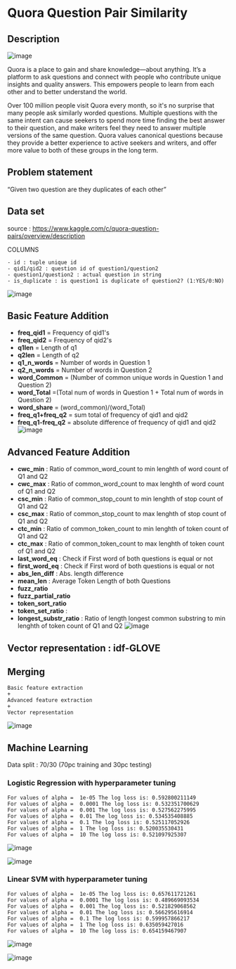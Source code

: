 # Quora Question Pair Similarity

## Description 

![image](https://user-images.githubusercontent.com/20265851/132982880-34ee5dc5-c358-4105-ae02-2eca800acb47.png)

Quora is a place to gain and share knowledge—about anything. It’s a platform to ask questions and connect with people who contribute unique insights and quality answers. This empowers people to learn from each other and to better understand the world.

Over 100 million people visit Quora every month, so it's no surprise that many people ask similarly worded questions. Multiple questions with the same intent can cause seekers to spend more time finding the best answer to their question, and make writers feel they need to answer multiple versions of the same question. Quora values canonical questions because they provide a better experience to active seekers and writers, and offer more value to both of these groups in the long term.

## Problem statement 

“Given two question are they duplicates of each other”

## Data set 

source : https://www.kaggle.com/c/quora-question-pairs/overview/description

COLUMNS 

    - id : tuple unique id
    - qid1/qid2 : question id of question1/question2 
    - question1/question2 : actual question in string 
    - is_duplicate : is question1 is duplicate of question2? (1:YES/0:NO) 
![image](https://user-images.githubusercontent.com/20265851/132982876-67501c08-bd1f-45fe-9fd0-dcd22daf8d1a.png)

## Basic Feature Addition 
 - ____freq_qid1____ = Frequency of qid1's
 - ____freq_qid2____ = Frequency of qid2's 
 - ____q1len____ = Length of q1
 - ____q2len____ = Length of q2
 - ____q1_n_words____ = Number of words in Question 1
 - ____q2_n_words____ = Number of words in Question 2
 - ____word_Common____ = (Number of common unique words in Question 1 and Question 2)
 - ____word_Total____ =(Total num of words in Question 1 + Total num of words in Question 2)
 - ____word_share____ = (word_common)/(word_Total)
 - ____freq_q1+freq_q2____ = sum total of frequency of qid1 and qid2 
 - ____freq_q1-freq_q2____ = absolute difference of frequency of qid1 and qid2 
![image](https://user-images.githubusercontent.com/20265851/132982873-4d122ae6-1bfc-4743-b725-7c8a7cf87a40.png)

## Advanced Feature Addition 
- __cwc_min__ :  Ratio of common_word_count to min lenghth of word count of Q1 and Q2 
- __cwc_max__ :  Ratio of common_word_count to max lenghth of word count of Q1 and Q2 
- __csc_min__ :  Ratio of common_stop_count to min lenghth of stop count of Q1 and Q2 
- __csc_max__ :  Ratio of common_stop_count to max lenghth of stop count of Q1 and Q2
- __ctc_min__ :  Ratio of common_token_count to min lenghth of token count of Q1 and Q2
- __ctc_max__ :  Ratio of common_token_count to max lenghth of token count of Q1 and Q2
- __last_word_eq__ :  Check if First word of both questions is equal or not
- __first_word_eq__ :  Check if First word of both questions is equal or not
- __abs_len_diff__ :  Abs. length difference
- __mean_len__ :  Average Token Length of both Questions
- __fuzz_ratio__
- __fuzz_partial_ratio__ 
- __token_sort_ratio__ 
- __token_set_ratio__ : 
- __longest_substr_ratio__ :  Ratio of length longest common substring to min lenghth of token count of Q1 and Q2
![image](https://user-images.githubusercontent.com/20265851/132982867-37ab81c6-6532-47fb-9bed-3369df85935c.png)

## Vector representation : idf-GLOVE

## Merging 

    Basic feature extraction 
    +
    Advanced feature extraction 
    +
    Vector representation
   ![image](https://user-images.githubusercontent.com/20265851/132982864-b83cd219-197e-4b8c-ba8e-bdc7c20fb350.png)

## Machine Learning 

Data split : 70/30 (70pc training and 30pc testing)

### Logistic Regression with hyperparameter tuning
 
    For values of alpha =  1e-05 The log loss is: 0.592800211149
    For values of alpha =  0.0001 The log loss is: 0.532351700629
    For values of alpha =  0.001 The log loss is: 0.527562275995
    For values of alpha =  0.01 The log loss is: 0.534535408885
    For values of alpha =  0.1 The log loss is: 0.525117052926
    For values of alpha =  1 The log loss is: 0.520035530431
    For values of alpha =  10 The log loss is: 0.521097925307

![image](https://user-images.githubusercontent.com/20265851/132982817-281d7562-0f5e-4a3f-a953-62c149eed0fe.png)

![image](https://user-images.githubusercontent.com/20265851/132982822-4cf46f72-5585-466d-9d3d-17aaceba519a.png)

### Linear SVM with hyperparameter tuning

    For values of alpha =  1e-05 The log loss is: 0.657611721261
    For values of alpha =  0.0001 The log loss is: 0.489669093534
    For values of alpha =  0.001 The log loss is: 0.521829068562
    For values of alpha =  0.01 The log loss is: 0.566295616914
    For values of alpha =  0.1 The log loss is: 0.599957866217
    For values of alpha =  1 The log loss is: 0.635059427016
    For values of alpha =  10 The log loss is: 0.654159467907

![image](https://user-images.githubusercontent.com/20265851/132982845-d2c0cff6-2916-4658-b90a-75be650372d8.png)

![image](https://user-images.githubusercontent.com/20265851/132982850-1517bb2d-d28c-45c9-bf46-6947f4ad7d60.png)



